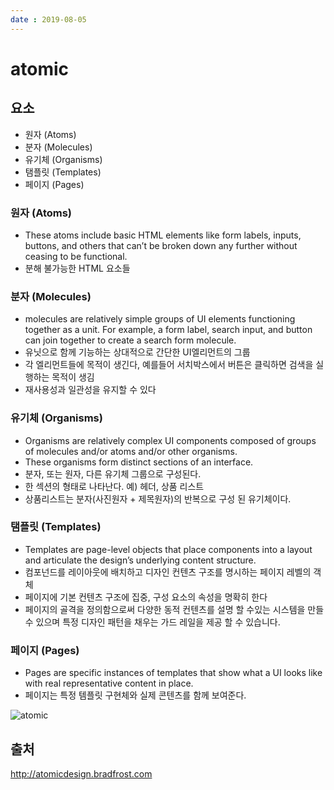 ```yaml
---
date : 2019-08-05
---
```

# atomic

## 요소
- 원자 (Atoms)
- 분자 (Molecules)
- 유기체 (Organisms)
- 탬플릿 (Templates)
- 페이지 (Pages)

### 원자 (Atoms)
- These atoms include basic HTML elements like form labels, inputs, buttons, and others that can’t be broken down any further without ceasing to be functional.
- 분해 불가능한 HTML 요소들

### 분자 (Molecules)
- molecules are relatively simple groups of UI elements functioning together as a unit. For example, a form label, search input, and button can join together to create a search form molecule.
- 유닛으로 함께 기능하는 상대적으로 간단한 UI엘리먼트의 그룹
- 각 엘리먼트들에 목적이 생긴다, 예를들어 서치박스에서 버튼은 클릭하면 검색을 실행하는 목적이 생김
- 재사용성과 일관성을 유지할 수 있다

### 유기체 (Organisms)
- Organisms are relatively complex UI components composed of groups of molecules and/or atoms and/or other organisms.
- These organisms form distinct sections of an interface.
- 분자, 또는 원자, 다른 유기체 그룹으로 구성된다.
- 한 섹션의 형태로 나타난다. 예) 헤더, 상품 리스트
- 상품리스트는 분자(사진원자 + 제목원자)의 반복으로 구성 된 유기체이다.


### 탬플릿 (Templates)
- Templates are page-level objects that place components into a layout and articulate the design’s underlying content structure.
- 컴포넌드를 레이아웃에 배치하고 디자인 컨텐츠 구조를 명시하는 페이지 레벨의 객체
- 페이지에 기본 컨텐츠 구조에 집중, 구성 요소의 속성을 명확히 한다
- 페이지의 골격을 정의함으로써 다양한 동적 컨텐츠를 설명 할 수있는 시스템을 만들 수 있으며 특정 디자인 패턴을 채우는 가드 레일을 제공 할 수 있습니다.

### 페이지 (Pages)
- Pages are specific instances of templates that show what a UI looks like with real representative content in place.
- 페이지는 특정 템플릿 구현체와 실제 콘텐츠를 함께 보여준다.

![atomic](~@assets/img/web/instagram-atomic.png)

## 출처
http://atomicdesign.bradfrost.com
